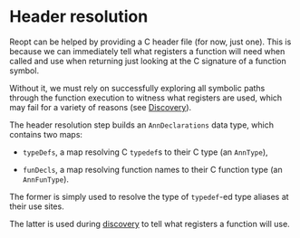 # Header resolution

Reopt can be helped by providing a C header file (for now, just one).  This is
because we can immediately tell what registers a function will need when called
and use when returning just looking at the C signature of a function symbol.

Without it, we must rely on successfully exploring all symbolic paths through
the function execution to witness what registers are used, which may fail for a
variety of reasons (see [Discovery](./Discovery.md)).

The header resolution step builds an `AnnDeclarations` data type, which contains
two maps:

-   `typeDefs`, a map resolving C `typedef`s to their C type (an `AnnType`),

-   `funDecls`, a map resolving function names to their C function type (an
    `AnnFunType`).

The former is simply used to resolve the type of `typedef`-ed type aliases at
their use sites.

The latter is used during [discovery](./Discovery.md) to tell what registers a
function will use.
